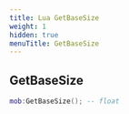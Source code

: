 ```yaml
---
title: Lua GetBaseSize
weight: 1
hidden: true
menuTitle: GetBaseSize
---
```

## GetBaseSize
```lua
mob:GetBaseSize(); -- float
```